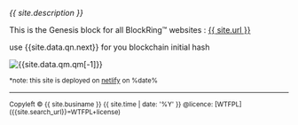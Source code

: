 
*{{ site.description }}*

This is the Genesis block for all BlockRing™ websites :
 [{{ site.url }}]({{site.url}})

use {{site.data.qn.next}} for you blockchain initial hash 

![{{site.data.qm.qm[-1]}}](https://placebeard.it/1200x600)

<small>*note: this site is deployed on [netlify][nl] on %date%</small>
<hr>
<small>
Copyleft <span class="copyleft">&copy;</span> {{ site.businame }} {{ site.time | date: '%Y' }}
@licence: <http://www.wtfpl.net> [WTFPL]({{site.search_url}}=WTFPL+license)
</small>

<!-- @license   http://www.gnu.org/copyleft/lesser.html LGPL-->

[nl]: https://app.netlify.com/sites/{{site.netname}}/deploys


